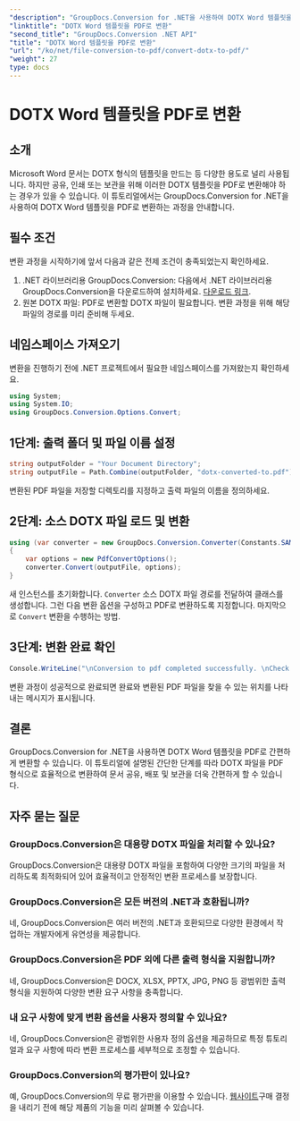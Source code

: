 ```yaml
---
"description": "GroupDocs.Conversion for .NET을 사용하여 DOTX Word 템플릿을 PDF로 손쉽게 변환하세요. 문서 관리 작업을 간소화하세요."
"linktitle": "DOTX Word 템플릿을 PDF로 변환"
"second_title": "GroupDocs.Conversion .NET API"
"title": "DOTX Word 템플릿을 PDF로 변환"
"url": "/ko/net/file-conversion-to-pdf/convert-dotx-to-pdf/"
"weight": 27
type: docs
---
```

# DOTX Word 템플릿을 PDF로 변환

## 소개
Microsoft Word 문서는 DOTX 형식의 템플릿을 만드는 등 다양한 용도로 널리 사용됩니다. 하지만 공유, 인쇄 또는 보관을 위해 이러한 DOTX 템플릿을 PDF로 변환해야 하는 경우가 있을 수 있습니다. 이 튜토리얼에서는 GroupDocs.Conversion for .NET을 사용하여 DOTX Word 템플릿을 PDF로 변환하는 과정을 안내합니다.
## 필수 조건
변환 과정을 시작하기에 앞서 다음과 같은 전제 조건이 충족되었는지 확인하세요.
1. .NET 라이브러리용 GroupDocs.Conversion: 다음에서 .NET 라이브러리용 GroupDocs.Conversion을 다운로드하여 설치하세요. [다운로드 링크](https://releases.groupdocs.com/conversion/net/).
2. 원본 DOTX 파일: PDF로 변환할 DOTX 파일이 필요합니다. 변환 과정을 위해 해당 파일의 경로를 미리 준비해 두세요.

## 네임스페이스 가져오기
변환을 진행하기 전에 .NET 프로젝트에서 필요한 네임스페이스를 가져왔는지 확인하세요.
```csharp
using System;
using System.IO;
using GroupDocs.Conversion.Options.Convert;
```

## 1단계: 출력 폴더 및 파일 이름 설정
```csharp
string outputFolder = "Your Document Directory";
string outputFile = Path.Combine(outputFolder, "dotx-converted-to.pdf");
```
변환된 PDF 파일을 저장할 디렉토리를 지정하고 출력 파일의 이름을 정의하세요.
## 2단계: 소스 DOTX 파일 로드 및 변환
```csharp
using (var converter = new GroupDocs.Conversion.Converter(Constants.SAMPLE_DOTX))
{
    var options = new PdfConvertOptions();
    converter.Convert(outputFile, options);
}
```
새 인스턴스를 초기화합니다. `Converter` 소스 DOTX 파일 경로를 전달하여 클래스를 생성합니다. 그런 다음 변환 옵션을 구성하고 PDF로 변환하도록 지정합니다. 마지막으로 `Convert` 변환을 수행하는 방법.
## 3단계: 변환 완료 확인
```csharp
Console.WriteLine("\nConversion to pdf completed successfully. \nCheck output in {0}", outputFolder);
```
변환 과정이 성공적으로 완료되면 완료와 변환된 PDF 파일을 찾을 수 있는 위치를 나타내는 메시지가 표시됩니다.

## 결론
GroupDocs.Conversion for .NET을 사용하면 DOTX Word 템플릿을 PDF로 간편하게 변환할 수 있습니다. 이 튜토리얼에 설명된 간단한 단계를 따라 DOTX 파일을 PDF 형식으로 효율적으로 변환하여 문서 공유, 배포 및 보관을 더욱 간편하게 할 수 있습니다.
## 자주 묻는 질문
### GroupDocs.Conversion은 대용량 DOTX 파일을 처리할 수 있나요?
GroupDocs.Conversion은 대용량 DOTX 파일을 포함하여 다양한 크기의 파일을 처리하도록 최적화되어 있어 효율적이고 안정적인 변환 프로세스를 보장합니다.
### GroupDocs.Conversion은 모든 버전의 .NET과 호환됩니까?
네, GroupDocs.Conversion은 여러 버전의 .NET과 호환되므로 다양한 환경에서 작업하는 개발자에게 유연성을 제공합니다.
### GroupDocs.Conversion은 PDF 외에 다른 출력 형식을 지원합니까?
네, GroupDocs.Conversion은 DOCX, XLSX, PPTX, JPG, PNG 등 광범위한 출력 형식을 지원하여 다양한 변환 요구 사항을 충족합니다.
### 내 요구 사항에 맞게 변환 옵션을 사용자 정의할 수 있나요?
네, GroupDocs.Conversion은 광범위한 사용자 정의 옵션을 제공하므로 특정 튜토리얼과 요구 사항에 따라 변환 프로세스를 세부적으로 조정할 수 있습니다.
### GroupDocs.Conversion의 평가판이 있나요?
예, GroupDocs.Conversion의 무료 평가판을 이용할 수 있습니다. [웹사이트](https://releases.groupdocs.com/)구매 결정을 내리기 전에 해당 제품의 기능을 미리 살펴볼 수 있습니다.